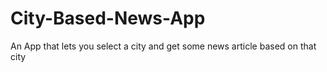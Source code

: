 # City-Based-News-App
An App that lets you select a city and get some news article based on that city
